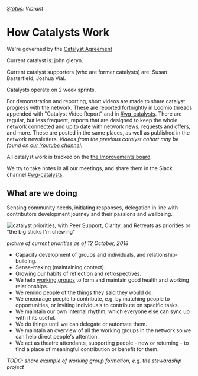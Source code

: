_[Status](https://docs.google.com/document/d/1RQrZE_9iw0ewIj7UCvC7SBLCziYwfi13vM5FbRDBCx4/edit?usp=sharing): Vibrant_
# How Catalysts Work

We're governed by the [Catalyst Agreement](/agreements/catalyst.html)

Current catalyst is: john gieryn.

Current catalyst supporters (who are former catalysts) are: Susan Basterfield, Joshua Vial.

Catalysts operate on 2 week sprints.

For demonstration and reporting, short videos are made to share catalyst progress with the network. These are reported fortnightly in Loomio threads appended with "Catalyst Video Report" and in [#wg-catalysts](https://enspiral.slack.com/messages/wg-catalysts/). There are regular, but less frequent, reports that are designed to keep the whole network connected and up to date with network news, requests and offers, and more. These are posted in the same places, as well as published in the network newsletters. _Videos from the previous catalyst cohort may be found on [our Youtube channel](https://www.youtube.com/user/enspiral/videos)_.

All catalyst work is tracked on the [the Improvements board](https://waffle.io/enspiral/improvements?search=wg-catalyst).

We try to take notes in all our meetings, and share them in the Slack channel [#wg-catalysts](https://enspiral.slack.com/messages/wg-catalysts/).

## What are we doing

Sensing community needs, initiating responses, delegation in line with contributors development journey and their passions and wellbeing.


![catalyst priorities, with Peer Support, Clarity, and Retreats as priorities or "the big sticks I'm chewing"](https://farm2.staticflickr.com/1905/45274411111_b563716ae0_b.jpg)

_picture of current priorities as of 12 October, 2018_

* Capacity development of groups and individuals, and relationship-building.
* Sense-making (maintaining context).
* Growing our habits of reflection and retrospectives.
* We help [working groups](index.md) to form and maintain good health and working relationships.
* We remind people of the things they said they would do.
* We encourage people to contribute, e.g. by matching people to opportunities, or inviting individuals to contribute on specific tasks.
* We maintain our own internal rhythm, which everyone else can sync up with if its useful.
* We do things until we can delegate or automate them.
* We maintain an overview of all the working groups in the network so we can help direct people's attention.
* We act as theatre attendants, supporting people - new or returning - to find a place of meaningful contribution or benefit for them.

*TODO: share example of working group formation, e.g. the stewardship project*
